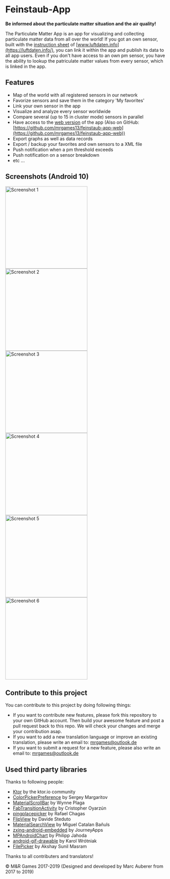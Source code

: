 # Feinstaub-App

**Be informed about the particulate matter situation and the air quality!**

The Particulate Matter App is an app for visualizing and collecting particulate matter data from all over the world! If you got an own sensor, built with the [instruction sheet](https://luftdaten.info/feinstaubsensor-bauen/) of [www.luftdaten.info](https://luftdaten.info/), you can link it within the app and publish its data to all app users. Even if you don't have access to an own pm sensor, you have the ability to lookup the patriculate matter values from every sensor, which is linked in the app.

## Features

- Map of the world with all registered sensors in our network
- Favorize sensors and save them in the category 'My favorites'
- Link your own sensor in the app
- Visualize and analyze every sensor worldwide
- Compare several (up to 15 in cluster mode) sensors in parallel
- Have access to the [web version](https://pm.mrgames-server.de/) of the app (Also on GitHub: [https://github.com/mrgames13/feinstaub-app-web](https://github.com/mrgames13/feinstaub-app-web))
- Export graphs as well as data records
- Export / backup your favorites and own sensors to a XML file
- Push notification when a pm threshold exceeds
- Push notification on a sensor breakdown
- etc ...

## Screenshots (Android 10)
<img src="https://github.com/mrgames13/feinstaub-app/raw/master/screenshots/1.png" width="256" title="Screenshot 1"><img src="https://github.com/mrgames13/feinstaub-app/raw/master/screenshots/2.png" width="256" title="Screenshot 2"><img src="https://github.com/mrgames13/feinstaub-app/raw/master/screenshots/3.png" width="256" title="Screenshot 3"><img src="https://github.com/mrgames13/feinstaub-app/raw/master/screenshots/4.png" width="256" title="Screenshot 4"><img src="https://github.com/mrgames13/feinstaub-app/raw/master/screenshots/5.png" width="256" title="Screenshot 5"><img src="https://github.com/mrgames13/feinstaub-app/raw/master/screenshots/6.png" width="256" title="Screenshot 6">


## Contribute to this project

You can contribute to this project by doing following things:

- If you want to contribute new features, please fork this repository to your own GitHub account. Then build your awesome feature and post a pull request back to this repo. We will check your changes and merge your contribution asap.
- If you want to add a new translation language or improve an existing translation, please write an email to: [mrgames@outlook.de](mailto:mrgames@outlook.de&subject=Add%20translation)
- If you want to submit a request for a new feature, please also write an email to: [mrgames@outlook.de](mailto:mrgames@outlook.de&subject=Feature%20request)

## Used third party libraries

Thanks to following people:

- [Ktor](https://github.com/ktorio/ktor) by the ktor.io community
- [ColorPickerPreference](https://github.com/attenzione/android-ColorPickerPreference) by Sergey Margaritov
- [MaterialScrollBar](https://github.com/turing-tech/MaterialScrollBar) by Wynne Plaga
- [FabTransitionActivity](https://github.com/coyarzun89/FabTransitionActivity) by Cristopher Oyarzún
- [pingplacepicker](https://github.com/rtchagas/pingplacepicker) by Rafael Chagas
- [FlipView](https://github.com/davideas/FlipView) by Davide Steduto
- [MaterialSearchView](https://github.com/MiguelCatalan/MaterialSearchView) by Miguel Catalan Bañuls
- [zxing-android-embedded](https://github.com/journeyapps/zxing-android-embedded) by JourneyApps
- [MPAndroidChart](https://github.com/PhilJay/MPAndroidChart) by Philipp Jahoda
- [android-gif-drawable](https://github.com/koral--/android-gif-drawable) by Karol Wrótniak
- [FilePicker](https://github.com/TutorialsAndroid/FilePicker) by Akshay Sunil Masram

Thanks to all contributers and translators!

© M&R Games 2017-2019 (Designed and developed by Marc Auberer from 2017 to 2019)